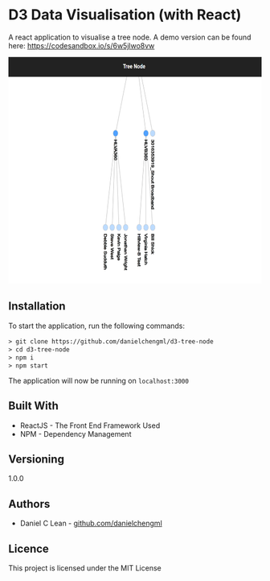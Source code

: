 # D3 Data Visualisation (with React)

A react application to visualise a tree node. A demo version can be found here: https://codesandbox.io/s/6w5jlwo8vw

<img src="./img/app.PNG" height="450">

## Installation

To start the application, run the following commands:

```
> git clone https://github.com/danielchengml/d3-tree-node
> cd d3-tree-node
> npm i
> npm start
```

The application will now be running on `localhost:3000`

## Built With

* ReactJS - The Front End Framework Used
* NPM - Dependency Management

## Versioning

1.0.0

## Authors

* Daniel C Lean - [github.com/danielchengml](github.com/danielchengml)

## Licence

This project is licensed under the MIT License
